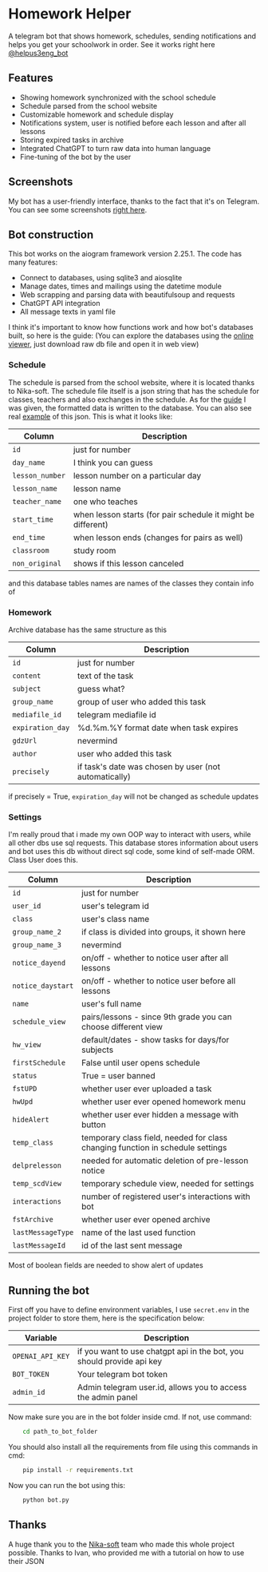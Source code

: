 
# Homework Helper 

A telegram bot that shows homework, schedules, sending notifications and helps you get your schoolwork in order. See it works right here [@helpus3eng_bot](https://t.me/helpus3eng_bot)

## Features

- Showing homework synchronized with the school schedule
- Schedule parsed from the school website
- Customizable homework and schedule display
- Notifications system, user is notified before each lesson and after all lessons
- Storing expired tasks in archive
- Integrated ChatGPT to turn raw data into human language
- Fine-tuning of the bot by the user

## Screenshots

My bot has a user-friendly interface, thanks to the fact that it's on Telegram. You can see some screenshots [right here](https://github.com/laughinme/helpus3/tree/additional/images).

## Bot construction

This bot works on the aiogram framework version 2.25.1. The code has many features:
- Connect to databases, using sqlite3 and aiosqlite
- Manage dates, times and mailings using the datetime module
- Web scrapping and parsing data with beautifulsoup and requests
- ChatGPT API integration
- All message texts in yaml file

I think it's important to know how functions work and how bot's databases built, so here is the guide:
(You can explore the databases using the [online viewer](https://sqliteviewer.app/), just download raw db file and open it in web view)

### Schedule

The schedule is parsed from the school website, where it is located thanks to Nika-soft. The schedule file itself is a json string that has the schedule for classes, teachers and also exchanges in the schedule. As for the [guide](https://github.com/laughinme/helpus3/blob/main/additional/JSON_Nika_description.pdf) I was given, the formatted data is written to the database. You can also see real [example](https://github.com/laughinme/helpus3/blob/main/additional/nika.json) of this json. This is what it looks like:

| Column             | Description                                                      |
| ----------------- | ------------------------------------------------------------------- |
| `id` | just for number |
| `day_name` | I think you can guess |
| `lesson_number` | lesson number on a particular day |
| `lesson_name` | lesson name |
| `teacher_name` | one who teaches |
| `start_time` | when lesson starts (for pair schedule it might be different) |
| `end_time` | when lesson ends (changes for pairs as well) |
| `classroom` | study room |
| `non_original` | shows if this lesson canceled |

and this database tables names are names of the classes they contain info of

### Homework
Archive database has the same structure as this

| Column             | Description                                                      |
| ------------------ | ---------------------------------------------------------------- |
| `id` | just for number |
| `content` | text of the task |
| `subject` | guess what? |
| `group_name` | group of user who added this task |
| `mediafile_id` | telegram mediafile id |
| `expiration_day` | %d.%m.%Y format date when task expires |
| `gdzUrl` | nevermind |
| `author` | user who added this task |
| `precisely` | if task's date was chosen by user (not automatically) |

if precisely = True, `expiration_day` will not be changed as schedule updates

### Settings

I'm really proud that i made my own OOP way to interact with users, while all other dbs use sql requests. This database stores information about users and bot uses this db without direct sql code, some kind of self-made ORM. Class User does this.

| Column             | Description                                                      |
| ----------------- | ------------------------------------------------------------------- |
| `id` | just for number |
| `user_id` | user's telegram id |
| `class` | user's class name |
| `group_name_2` | if class is divided into groups, it shown here|
| `group_name_3` | nevermind |
| `notice_dayend` | on/off - whether to notice user after all lessons |
| `notice_daystart` | on/off - whether to notice user before all lessons |
| `name` | user's full name |
| `schedule_view` | pairs/lessons - since 9th grade you can choose different view |
| `hw_view` | default/dates - show tasks for days/for subjects |
| `firstSchedule` | False until user opens schedule |
| `status` | True = user banned |
| `fstUPD` | whether user ever uploaded a task |
| `hwUpd` | whether user ever opened homework menu |
| `hideAlert` | whether user ever hidden a message with button |
| `temp_class` | temporary class field, needed for class changing function in schedule settings |
| `delprelesson` | needed for automatic deletion of pre-lesson notice |
| `temp_scdView` | temporary schedule view, needed for settings |
| `interactions` | number of registered user's interactions with bot |
| `fstArchive` | whether user ever opened archive |
| `lastMessageType` | name of the last used function |
| `lastMessageId` | id of the last sent message |

Most of boolean fields are needed to show alert of updates

## Running the bot
First off you have to define environment variables, I use `secret.env` in the project folder to store them, here is the specification below:

| Variable             | Description                                                      |
| ----------------- | ------------------------------------------------------------------- |
| `OPENAI_API_KEY` | if you want to use chatgpt api in the bot, you should provide api key |
| `BOT_TOKEN` | Your telegram bot token |
| `admin_id` | Admin telegram user.id, allows you to access the admin panel |

Now make sure you are in the bot folder inside cmd. If not, use command:

```cmd
    cd path_to_bot_folder
```

You should also install all the requirements from file using this commands in cmd:

```cmd
    pip install -r requirements.txt
```
Now you can run the bot using this:

```cmd
    python bot.py
```

## Thanks

A huge thank you to the [Nika-soft](https://nikasoft.ru/) team who made this whole project possible. Thanks to Ivan, who provided me with a tutorial on how to use their JSON